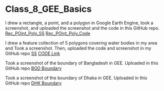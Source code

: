# Class_8_GEE_Basics


I drew a rectangle, a point, and a polygon in Google Earth Engine, took a screenshot, and uploaded the screenshot and the code in this GitHub repo.
[Rec_POint_Poly_SS](https://github.com/Fahrialimrose/Class_8_GEE_Basics/commit/b8afe2c8058d58739d98ff3158c6626cbe620f67#diff-fa9dca5725896ae7cf7bf45b274ef7d0932fb53d5345f35e3d30b4993c9600a5)
[Rec_POint_Poly_Code](https://github.com/Fahrialimrose/Class_8_GEE_Basics/commit/d9eb4fd7c2723b8778102e859f0e595fd299d1aa)

I drew a feature collection of 5 polygons covering water bodies in my area and Took a screenshot. Then, uploaded the code and screenshot in my GitHub repo
[SS](https://github.com/Fahrialimrose/Class_8_GEE_Basics/blob/main/5_waterbody.png)
[CODE Link](https://github.com/Fahrialimrose/Class_8_GEE_Basics/blob/main/5_Waterbody_Polygon.txt)

Took a screenshot of the boundary of Bangladesh in GEE. Uploaded in this GitHub repo
[BGD Boundary](https://github.com/Fahrialimrose/Class_8_GEE_Basics/commit/b8afe2c8058d58739d98ff3158c6626cbe620f67)

Took a screenshot of the boundary of Dhaka in GEE. Uploaded in this GitHub repo
[DHK Boundary](https://github.com/Fahrialimrose/Class_8_GEE_Basics/commit/b8afe2c8058d58739d98ff3158c6626cbe620f67#diff-950dc790aa610b7c8b84b4eb7dc451ba6308cb91d14c6345f9cd15eb5f734dd5)

